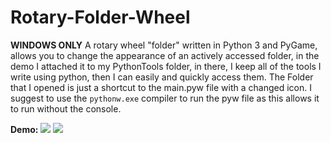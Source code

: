 # Rotary-Folder-Wheel
**WINDOWS ONLY**
A rotary wheel "folder" written in Python 3 and PyGame, allows you to change the appearance of an actively accessed folder, in the demo I attached it to my PythonTools folder, in there, I keep all of the tools I write using python, then I can easily and quickly access them. The Folder that I opened is just a shortcut to the main.pyw file with a changed icon. I suggest to use the ```pythonw.exe``` compiler to run the pyw file as this allows it to run without the console.

**Demo:**
<img src="https://i.ibb.co/J2FjhZj/demo.gif">
<img src="https://i.ibb.co/vZjmV0L/image.png">
